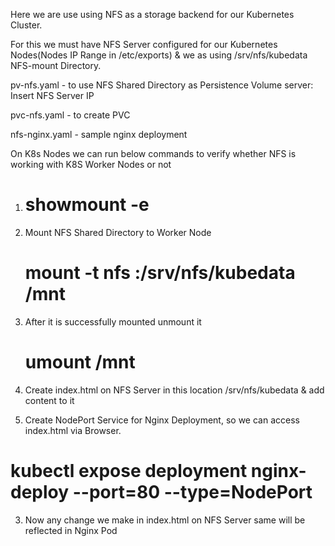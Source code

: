 Here we are use using NFS as a storage backend for our Kubernetes Cluster.

For this we must have NFS Server configured for our Kubernetes Nodes(Nodes IP Range in /etc/exports) & we as using /srv/nfs/kubedata NFS-mount Directory.

pv-nfs.yaml - to use NFS Shared Directory as Persistence Volume 
server: <nfs server ip>  Insert NFS Server IP

pvc-nfs.yaml - to create PVC 

nfs-nginx.yaml - sample nginx deployment 

 On K8s Nodes we can run below commands to verify whether NFS is working with K8S Worker Nodes or not 
   1. # showmount -e <Ip of NFS Server>
   2. Mount NFS Shared Directory to Worker Node
      # mount -t nfs <Ip of NFS Server>:/srv/nfs/kubedata /mnt  
   3. After it is successfully mounted unmount it 
      # umount /mnt 

1. Create index.html on NFS Server in this location /srv/nfs/kubedata
 & add content to it 

2. Create NodePort Service for Nginx Deployment, so we can access index.html via Browser.
 # kubectl expose deployment nginx-deploy --port=80 --type=NodePort

3. Now any change we make in index.html on NFS Server same will be reflected in Nginx Pod 



